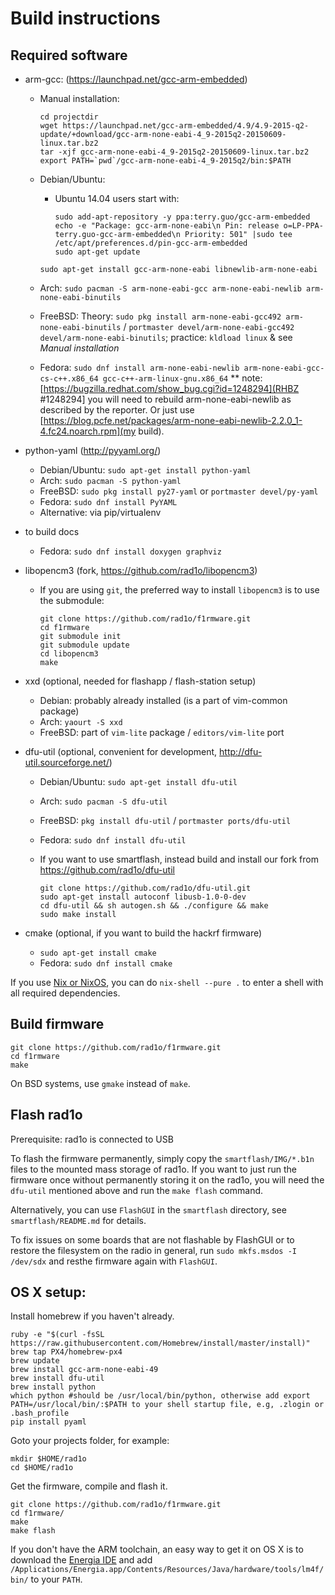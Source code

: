 # Build instructions

## Required software

* arm-gcc: (https://launchpad.net/gcc-arm-embedded)
    * Manual installation:

      ```
      cd projectdir
      wget https://launchpad.net/gcc-arm-embedded/4.9/4.9-2015-q2-update/+download/gcc-arm-none-eabi-4_9-2015q2-20150609-linux.tar.bz2
      tar -xjf gcc-arm-none-eabi-4_9-2015q2-20150609-linux.tar.bz2
      export PATH=`pwd`/gcc-arm-none-eabi-4_9-2015q2/bin:$PATH
      ```
    * Debian/Ubuntu: 
        * Ubuntu 14.04 users start with:

          ```
          sudo add-apt-repository -y ppa:terry.guo/gcc-arm-embedded
          echo -e "Package: gcc-arm-none-eabi\n Pin: release o=LP-PPA-terry.guo-gcc-arm-embedded\n Priority: 501" |sudo tee /etc/apt/preferences.d/pin-gcc-arm-embedded
          sudo apt-get update
          ```
      `sudo apt-get install gcc-arm-none-eabi libnewlib-arm-none-eabi`
    * Arch: `sudo pacman -S arm-none-eabi-gcc arm-none-eabi-newlib arm-none-eabi-binutils`
    * FreeBSD: Theory: `sudo pkg install arm-none-eabi-gcc492 arm-none-eabi-binutils` / `portmaster devel/arm-none-eabi-gcc492 devel/arm-none-eabi-binutils`; practice: `kldload linux` & see _Manual installation_
    * Fedora: `sudo dnf install arm-none-eabi-newlib arm-none-eabi-gcc-cs-c++.x86_64 gcc-c++-arm-linux-gnu.x86_64`
    ** note: [https://bugzilla.redhat.com/show_bug.cgi?id=1248294](RHBZ #1248294] you will need to rebuild arm-none-eabi-newlib as described by the reporter. Or just use [https://blog.pcfe.net/packages/arm-none-eabi-newlib-2.2.0_1-4.fc24.noarch.rpm](my build).
* python-yaml (http://pyyaml.org/)
    * Debian/Ubuntu: `sudo apt-get install python-yaml`
    * Arch: `sudo pacman -S python-yaml`
    * FreeBSD: `sudo pkg install py27-yaml` or `portmaster devel/py-yaml`
    * Fedora: `sudo dnf install PyYAML`
    * Alternative: via pip/virtualenv
* to build docs
    * Fedora: `sudo dnf install doxygen graphviz`
* libopencm3 (fork, https://github.com/rad1o/libopencm3)
    * If you are using `git`, the preferred way to install
      `libopencm3` is to use the submodule:

      ```
      git clone https://github.com/rad1o/f1rmware.git
      cd f1rmware
      git submodule init
      git submodule update
      cd libopencm3
      make
      ```
* xxd (optional, needed for flashapp / flash-station setup)
    * Debian: probably already installed (is a part of vim-common package)
    * Arch: `yaourt -S xxd`
    * FreeBSD: part of `vim-lite` package / `editors/vim-lite` port
* dfu-util (optional, convenient for development, http://dfu-util.sourceforge.net/)
    * Debian/Ubuntu: `sudo apt-get install dfu-util`
    * Arch: `sudo pacman -S dfu-util`
    * FreeBSD: `pkg install dfu-util` / `portmaster ports/dfu-util`
    * Fedora: `sudo dnf install dfu-util`

    * If you want to use smartflash, instead build and install our fork from https://github.com/rad1o/dfu-util

      ```
      git clone https://github.com/rad1o/dfu-util.git
      sudo apt-get install autoconf libusb-1.0-0-dev
      cd dfu-util && sh autogen.sh && ./configure && make
      sudo make install
      ```

* cmake (optional, if you want to build the hackrf firmware)
    * `sudo apt-get install cmake`
    * Fedora: `sudo dnf install cmake`

If you use [Nix or NixOS](https://nixos.org/), you can do `nix-shell --pure .` to enter a shell with all required dependencies.

## Build firmware

```
git clone https://github.com/rad1o/f1rmware.git
cd f1rmware
make
```

On BSD systems, use `gmake` instead of `make`.


## Flash rad1o

Prerequisite: rad1o is connected to USB

To flash the firmware permanently, simply copy the `smartflash/IMG/*.b1n` files to the mounted mass storage of rad1o.
If you want to just run the firmware once without permanently storing it on the rad1o, you will need the `dfu-util` mentioned above and run the `make flash` command.

Alternatively, you can use `FlashGUI` in the `smartflash` directory, see `smartflash/README.md` for details.

To fix issues on some boards that are not flashable by FlashGUI or to restore the filesystem on the radio in general, run `sudo mkfs.msdos -I /dev/sdx` and resthe firmware again with `FlashGUI`. 


## OS X setup:

Install homebrew if you haven't already.

```
ruby -e "$(curl -fsSL https://raw.githubusercontent.com/Homebrew/install/master/install)"
brew tap PX4/homebrew-px4
brew update
brew install gcc-arm-none-eabi-49
brew install dfu-util
brew install python
which python #should be /usr/local/bin/python, otherwise add export PATH=/usr/local/bin/:$PATH to your shell startup file, e.g, .zlogin or .bash_profile
pip install pyaml
```

Goto your projects folder, for example:

```
mkdir $HOME/rad1o
cd $HOME/rad1o
```

Get the firmware, compile and flash it.

```
git clone https://github.com/rad1o/f1rmware.git
cd f1rmware/
make
make flash
```

If you don't have the ARM toolchain, an easy way to get it on OS X is to download the [Energia IDE](http://energia.nu/download) and add `/Applications/Energia.app/Contents/Resources/Java/hardware/tools/lm4f/bin/` to your `PATH`.
